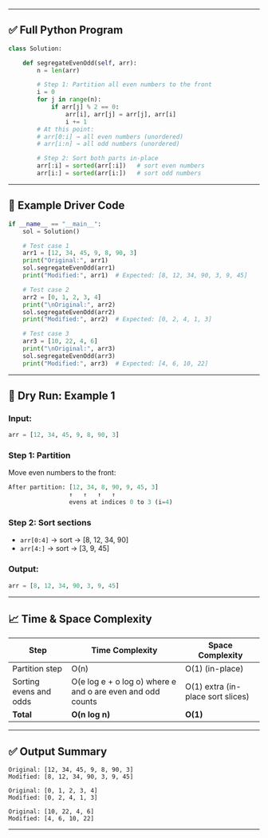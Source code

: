 
---

## ✅ Full Python Program

```python
class Solution:

    def segregateEvenOdd(self, arr):
        n = len(arr)

        # Step 1: Partition all even numbers to the front
        i = 0
        for j in range(n):
            if arr[j] % 2 == 0:
                arr[i], arr[j] = arr[j], arr[i]
                i += 1
        # At this point:
        # arr[0:i] → all even numbers (unordered)
        # arr[i:n] → all odd numbers (unordered)

        # Step 2: Sort both parts in-place
        arr[:i] = sorted(arr[:i])   # sort even numbers
        arr[i:] = sorted(arr[i:])   # sort odd numbers
```

---

## 🧪 Example Driver Code

```python
if __name__ == "__main__":
    sol = Solution()

    # Test case 1
    arr1 = [12, 34, 45, 9, 8, 90, 3]
    print("Original:", arr1)
    sol.segregateEvenOdd(arr1)
    print("Modified:", arr1)  # Expected: [8, 12, 34, 90, 3, 9, 45]

    # Test case 2
    arr2 = [0, 1, 2, 3, 4]
    print("\nOriginal:", arr2)
    sol.segregateEvenOdd(arr2)
    print("Modified:", arr2)  # Expected: [0, 2, 4, 1, 3]

    # Test case 3
    arr3 = [10, 22, 4, 6]
    print("\nOriginal:", arr3)
    sol.segregateEvenOdd(arr3)
    print("Modified:", arr3)  # Expected: [4, 6, 10, 22]
```

---

## 🧠 Dry Run: Example 1

### Input:

```python
arr = [12, 34, 45, 9, 8, 90, 3]
```

### Step 1: Partition

Move even numbers to the front:

```python
After partition: [12, 34, 8, 90, 9, 45, 3]
                 ↑   ↑   ↑   ↑
                 evens at indices 0 to 3 (i=4)
```

### Step 2: Sort sections

* `arr[0:4]` → sort → \[8, 12, 34, 90]
* `arr[4:]` → sort → \[3, 9, 45]

### Output:

```python
arr = [8, 12, 34, 90, 3, 9, 45]
```

---

## 📈 Time & Space Complexity

| Step                   | Time Complexity                                            | Space Complexity                  |
| ---------------------- | ---------------------------------------------------------- | --------------------------------- |
| Partition step         | O(n)                                                       | O(1) (in-place)                   |
| Sorting evens and odds | O(e log e + o log o) where e and o are even and odd counts | O(1) extra (in-place sort slices) |
| **Total**              | **O(n log n)**                                             | **O(1)**                          |

---

## ✅ Output Summary

```
Original: [12, 34, 45, 9, 8, 90, 3]
Modified: [8, 12, 34, 90, 3, 9, 45]

Original: [0, 1, 2, 3, 4]
Modified: [0, 2, 4, 1, 3]

Original: [10, 22, 4, 6]
Modified: [4, 6, 10, 22]
```

---
